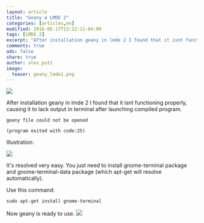 ```yaml
---
layout: article
title: "Geany и LMDE 2"
categories: [articles,en]
modified: 2016-05-17T13:22:11-04:00
tags: [LMDE 2]
excerpt: "After installation geany in lmde 2 I found that it isnt functioning properly, causing it to lack output in terminal after launching compiled program."
comments: true
ads: false
share: true
author: alex_putz
image:
  teaser: geany_lmde1.png
---
```


<img src="{{ site.url }}/images/geany_lmde1.png">


After installation geany in lmde 2 I found that it isnt functioning properly, causing it to lack output in terminal after launching compiled program.

	geany file could not be opened

	(program exited with code:25)

Illustration:

<img src="{{ site.url }}/images/geany_term_output1-488x341.png">


It's resolved very easy. You just need to install gnome-terminal package and gnome-terminal-data package (which apt-get will resolve automatically).

Use this command:


```css
sudo apt-get install gnome-terminal
```

Now geany is ready to use.
<img src="{{ site.url }}/images/geany_term_output2-655x410.png">
